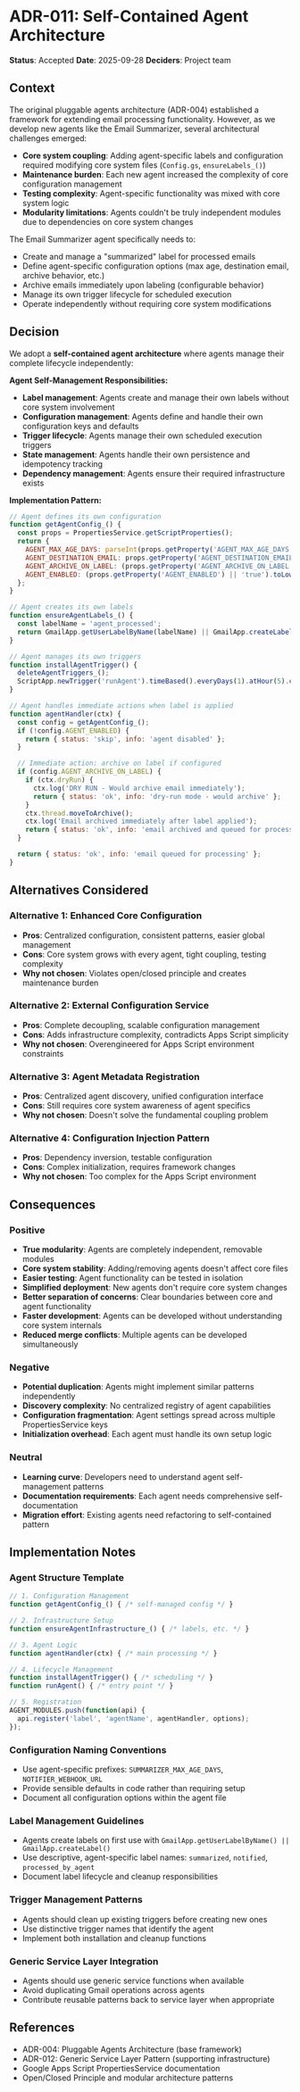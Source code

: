 # ADR-011: Self-Contained Agent Architecture

**Status**: Accepted
**Date**: 2025-09-28
**Deciders**: Project team

## Context

The original pluggable agents architecture (ADR-004) established a framework for extending email processing functionality. However, as we develop new agents like the Email Summarizer, several architectural challenges emerged:

- **Core system coupling**: Adding agent-specific labels and configuration required modifying core system files (`Config.gs`, `ensureLabels_()`)
- **Maintenance burden**: Each new agent increased the complexity of core configuration management
- **Testing complexity**: Agent-specific functionality was mixed with core system logic
- **Modularity limitations**: Agents couldn't be truly independent modules due to dependencies on core system changes

The Email Summarizer agent specifically needs to:
- Create and manage a "summarized" label for processed emails
- Define agent-specific configuration options (max age, destination email, archive behavior, etc.)
- Archive emails immediately upon labeling (configurable behavior)
- Manage its own trigger lifecycle for scheduled execution
- Operate independently without requiring core system modifications

## Decision

We adopt a **self-contained agent architecture** where agents manage their complete lifecycle independently:

**Agent Self-Management Responsibilities:**
- **Label management**: Agents create and manage their own labels without core system involvement
- **Configuration management**: Agents define and handle their own configuration keys and defaults
- **Trigger lifecycle**: Agents manage their own scheduled execution triggers
- **State management**: Agents handle their own persistence and idempotency tracking
- **Dependency management**: Agents ensure their required infrastructure exists

**Implementation Pattern:**
```javascript
// Agent defines its own configuration
function getAgentConfig_() {
  const props = PropertiesService.getScriptProperties();
  return {
    AGENT_MAX_AGE_DAYS: parseInt(props.getProperty('AGENT_MAX_AGE_DAYS') || '7', 10),
    AGENT_DESTINATION_EMAIL: props.getProperty('AGENT_DESTINATION_EMAIL') || Session.getActiveUser().getEmail(),
    AGENT_ARCHIVE_ON_LABEL: (props.getProperty('AGENT_ARCHIVE_ON_LABEL') || 'true').toLowerCase() === 'true',
    AGENT_ENABLED: (props.getProperty('AGENT_ENABLED') || 'true').toLowerCase() === 'true'
  };
}

// Agent creates its own labels
function ensureAgentLabels_() {
  const labelName = 'agent_processed';
  return GmailApp.getUserLabelByName(labelName) || GmailApp.createLabel(labelName);
}

// Agent manages its own triggers
function installAgentTrigger() {
  deleteAgentTriggers_();
  ScriptApp.newTrigger('runAgent').timeBased().everyDays(1).atHour(5).create();
}

// Agent handles immediate actions when label is applied
function agentHandler(ctx) {
  const config = getAgentConfig_();
  if (!config.AGENT_ENABLED) {
    return { status: 'skip', info: 'agent disabled' };
  }

  // Immediate action: archive on label if configured
  if (config.AGENT_ARCHIVE_ON_LABEL) {
    if (ctx.dryRun) {
      ctx.log('DRY RUN - Would archive email immediately');
      return { status: 'ok', info: 'dry-run mode - would archive' };
    }
    ctx.thread.moveToArchive();
    ctx.log('Email archived immediately after label applied');
    return { status: 'ok', info: 'email archived and queued for processing' };
  }

  return { status: 'ok', info: 'email queued for processing' };
}
```

## Alternatives Considered

### Alternative 1: Enhanced Core Configuration
- **Pros**: Centralized configuration, consistent patterns, easier global management
- **Cons**: Core system grows with every agent, tight coupling, testing complexity
- **Why not chosen**: Violates open/closed principle and creates maintenance burden

### Alternative 2: External Configuration Service
- **Pros**: Complete decoupling, scalable configuration management
- **Cons**: Adds infrastructure complexity, contradicts Apps Script simplicity
- **Why not chosen**: Overengineered for Apps Script environment constraints

### Alternative 3: Agent Metadata Registration
- **Pros**: Centralized agent discovery, unified configuration interface
- **Cons**: Still requires core system awareness of agent specifics
- **Why not chosen**: Doesn't solve the fundamental coupling problem

### Alternative 4: Configuration Injection Pattern
- **Pros**: Dependency inversion, testable configuration
- **Cons**: Complex initialization, requires framework changes
- **Why not chosen**: Too complex for the Apps Script environment

## Consequences

### Positive
- **True modularity**: Agents are completely independent, removable modules
- **Core system stability**: Adding/removing agents doesn't affect core files
- **Easier testing**: Agent functionality can be tested in isolation
- **Simplified deployment**: New agents don't require core system changes
- **Better separation of concerns**: Clear boundaries between core and agent functionality
- **Faster development**: Agents can be developed without understanding core system internals
- **Reduced merge conflicts**: Multiple agents can be developed simultaneously

### Negative
- **Potential duplication**: Agents might implement similar patterns independently
- **Discovery complexity**: No centralized registry of agent capabilities
- **Configuration fragmentation**: Agent settings spread across multiple PropertiesService keys
- **Initialization overhead**: Each agent must handle its own setup logic

### Neutral
- **Learning curve**: Developers need to understand agent self-management patterns
- **Documentation requirements**: Each agent needs comprehensive self-documentation
- **Migration effort**: Existing agents need refactoring to self-contained pattern

## Implementation Notes

### Agent Structure Template
```javascript
// 1. Configuration Management
function getAgentConfig_() { /* self-managed config */ }

// 2. Infrastructure Setup
function ensureAgentInfrastructure_() { /* labels, etc. */ }

// 3. Agent Logic
function agentHandler(ctx) { /* main processing */ }

// 4. Lifecycle Management
function installAgentTrigger() { /* scheduling */ }
function runAgent() { /* entry point */ }

// 5. Registration
AGENT_MODULES.push(function(api) {
  api.register('label', 'agentName', agentHandler, options);
});
```

### Configuration Naming Conventions
- Use agent-specific prefixes: `SUMMARIZER_MAX_AGE_DAYS`, `NOTIFIER_WEBHOOK_URL`
- Provide sensible defaults in code rather than requiring setup
- Document all configuration options within the agent file

### Label Management Guidelines
- Agents create labels on first use with `GmailApp.getUserLabelByName() || GmailApp.createLabel()`
- Use descriptive, agent-specific label names: `summarized`, `notified`, `processed_by_agent`
- Document label lifecycle and cleanup responsibilities

### Trigger Management Patterns
- Agents should clean up existing triggers before creating new ones
- Use distinctive trigger names that identify the agent
- Implement both installation and cleanup functions

### Generic Service Layer Integration
- Agents should use generic service functions when available
- Avoid duplicating Gmail operations across agents
- Contribute reusable patterns back to service layer when appropriate

## References

- ADR-004: Pluggable Agents Architecture (base framework)
- ADR-012: Generic Service Layer Pattern (supporting infrastructure)
- Google Apps Script PropertiesService documentation
- Open/Closed Principle and modular architecture patterns